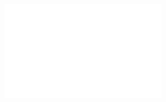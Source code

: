 <a href="https://sglazov.ru/">
<div align="center">
	<img src="https://github.com/sglazov/sglazov/blob/master/svg.svg?v=1" 
	     width="854" 
	     height="300">
</div>
</a>
